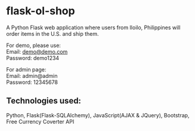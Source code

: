 # flask-ol-shop

A Python Flask web application where users from Iloilo, Philippines will order items in the U.S. and ship them.

For demo, please use:  
Email: demo@demo.com  
Password: demo1234  

For admin page:  
Email: admin@admin  
Password: 12345678  

## Technologies used:
Python, Flask(Flask-SQLAlchemy), JavaScript(AJAX & JQuery), Bootstrap, Free Currency Coverter API
